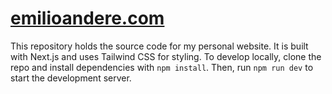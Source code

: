 # [emilioandere.com](http://emilioandere.com/)
This repository holds the source code for my personal website. It is built with Next.js and uses Tailwind CSS for styling. To develop locally, clone the repo and install dependencies with `npm install`. Then, run `npm run dev` to start the development server.
